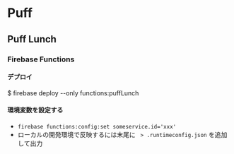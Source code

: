 # Puff
## Puff Lunch
### Firebase Functions
#### デプロイ
$ firebase deploy --only functions:puffLunch
#### 環境変数を設定する
- `firebase functions:config:set someservice.id='xxx'`
- ローカルの開発環境で反映するには末尾に ` > .runtimeconfig.json` を追加して出力
